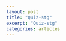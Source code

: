 ```yaml
---
layout: post
title: "Quiz-stg"
excerpt: "Quiz-stg"
categories: articles
---
```

<div class="apester-media" data-media-id="5f5de4df890a51797aceaf68" height="600"></div><script async src="https://static.stg.apester.com/js/sdk/latest/apester-sdk.js"></script>
